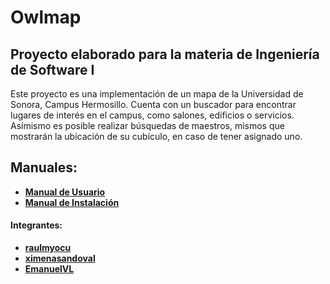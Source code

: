 # Owlmap

## Proyecto elaborado para la materia de Ingeniería de Software I

Este proyecto es una implementación de un mapa de la Universidad de Sonora, Campus Hermosillo. Cuenta con un buscador para encontrar lugares de interés en el campus, como salones, edificios o servicios. Asímismo es posible realizar búsquedas de maestros, mismos que mostrarán la ubicación de su cubículo, en caso de tener asignado uno.

## Manuales:
- **[Manual de Usuario](https://github.com/raulmyocu/owlmap/blob/master/ManualUsuario.md)**
- **[Manual de Instalación](https://github.com/raulmyocu/owlmap/blob/master/ManualInstalacion.md)**

#### Integrantes:
- **[raulmyocu](https://github.com/raulmyocu)**
- **[ximenasandoval](https://github.com/ximenasandoval)**
- **[EmanuelVL](https://github.com/EmanuelVL)**
